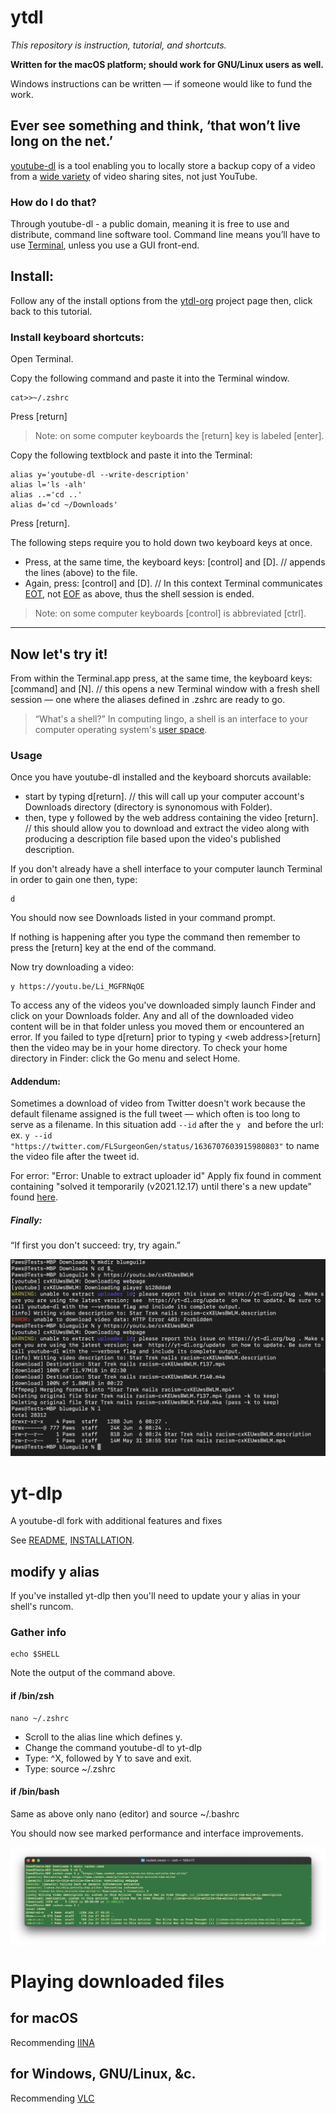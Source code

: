 # ytdl

_This repository is instruction, tutorial, and shortcuts._

**Written for the macOS platform; should work for GNU/Linux users as well.**

Windows instructions can be written — if someone would like to fund the work.

## Ever see something and think, ‘that won’t live long on the net.’ 

[youtube-dl](https://youtube-dl.org/) is a tool enabling you to locally store a backup copy of a video from a [wide variety](https://github.com/ytdl-org/youtube-dl/blob/master/docs/supportedsites.md) of video sharing sites, not just YouTube. 

### How do I do that?
Through youtube-dl - a public domain, meaning it is free to use and distribute, command line software tool. Command line means you’ll have to use [Terminal](https://support.apple.com/guide/terminal/welcome/mac), unless you use a GUI front-end.

## Install: 
Follow any of the install options from the [ytdl-org](https://github.com/ytdl-org/youtube-dl#installation) project page then, click back to this tutorial.

### Install keyboard shortcuts:
Open Terminal. 

Copy the following command and paste it into the Terminal window.
```
cat>>~/.zshrc
```
Press [return] 

> Note: on some computer keyboards the [return] key is labeled [enter].

Copy the following textblock and paste it into the Terminal:
```
alias y='youtube-dl --write-description'
alias l='ls -alh'
alias ..='cd ..'
alias d='cd ~/Downloads'
```
Press [return].

The following steps require you to hold down two keyboard keys at once.

* Press, at the same time, the keyboard keys: [control] and [D]. // appends the lines (above) to the file.
* Again, press: [control] and [D]. // In this context Terminal communicates [EOT](https://en.wikipedia.org/wiki/End-of-Transmission_character), not [EOF](https://en.wikipedia.org/wiki/End-of-file) as above, thus the shell session is ended.

> Note: on some computer keyboards [control] is abbreviated [ctrl]. 
- - -
## Now let's try it!
From within the Terminal.app press, at the same time, the keyboard keys: [command] and [N]. // this opens a new Terminal window with a fresh shell session — one where the aliases defined in .zshrc are ready to go.

> “What's a shell?” In computing lingo, a shell is an interface to your computer operating system's [user space](https://techterms.com/definition/user_space). 

### Usage
Once you have youtube-dl installed and the keyboard shorcuts available:
* start by typing d[return]. // this will call up your computer account's Downloads directory (directory is synonomous with Folder).
* then, type y followed by the web address containing the video [return]. // this should allow you to download and extract the video along with producing a description file based upon the video's published description.

If you don't already have a shell interface to your computer launch Terminal in order to gain one then, type:
```
d
```
You should now see Downloads listed in your command prompt.

If nothing is happening after you type the command then remember to press the [return] key at the end of the command.  

Now try downloading a video:
```
y https://youtu.be/Li_MGFRNqOE
```
To access any of the videos you've downloaded simply launch Finder and click on your Downloads folder. Any and all of the downloaded video content will be in that folder unless you moved them or encountered an error. If you failed to type d[return] prior to typing y \<web address\>[return] then the video may be in your home directory. To check your home directory in Finder: click the Go menu and select Home.

#### Addendum: 
Sometimes a download of video from Twitter doesn't work because the default filename assigned is the full tweet — which often is too long to serve as a filename. In this situation add `--id` after the `y ` and before the url: ex. `y --id "https://twitter.com/FLSurgeonGen/status/1636707603915980803"` to name the video file after the tweet id.

For error: "Error: Unable to extract uploader id"
Apply fix found in comment containing "solved it temporarily (v2021.12.17) until there's a new update" found [here](https://stackoverflow.com/questions/75495800/error-unable-to-extract-uploader-id-youtube-discord-py).

##### Finally:
“If first you don't succeed: try, try again.”

![Command didn't work on the first try; same command issuance worked on the second attempt.](example.png)

# yt-dlp
A youtube-dl fork with additional features and fixes

See [README](https://github.com/yt-dlp/yt-dlp#readme), [INSTALLATION](https://github.com/yt-dlp/yt-dlp/wiki/Installation).

## modify y alias
If you've installed yt-dlp then you'll need to update your y alias in your shell's runcom.

### Gather info
```
echo $SHELL
```
Note the output of the command above.

#### if /bin/zsh
```
nano ~/.zshrc
```
* Scroll to the alias line which defines y.
* Change the command youtube-dl to yt-dlp
* Type: ^X, followed by Y to save and exit.
* Type:  source ~/.zshrc

#### if /bin/bash
Same as above only nano (editor) and source ~/.bashrc

You should now see marked performance and interface improvements. 

![Command worked on first try.](yt-dlp.png)

# Playing downloaded files

## for macOS
Recommending [IINA](https://iina.io/)

## for Windows, GNU/Linux, &c.
Recommending [VLC](https://www.videolan.org/vlc/)
